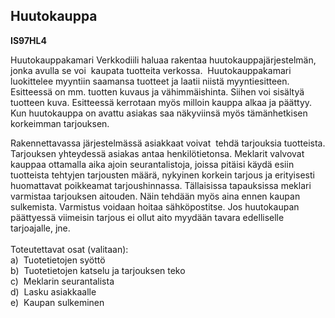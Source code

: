 Huutokauppa
-----------

**IS97HL4**

Huutokauppakamari Verkkodiili haluaa rakentaa huutokauppajärjestelmän,
jonka avulla se voi  kaupata tuotteita verkossa.  Huutokauppakamari
luokittelee myyntiin saamansa tuotteet ja laatii niistä myyntiesitteen.
Esitteessä on mm. tuotten kuvaus ja vähimmäishinta. Siihen voi sisältyä
tuotteen kuva. Esitteessä kerrotaan myös milloin kauppa alkaa ja
päättyy. Kun huutokauppa on avattu asiakas saa näkyviinsä myös
tämänhetkisen korkeimman tarjouksen.

Rakennettavassa järjestelmässä asiakkaat voivat  tehdä tarjouksia
tuotteista. Tarjouksen yhteydessä asiakas antaa henkilötietonsa.
Meklarit valvovat kauppaa ottamalla aika ajoin seurantalistoja, joissa
pitäisi käydä esiin tuotteista tehtyjen tarjousten määrä, nykyinen
korkein tarjous ja erityisesti huomattavat poikkeamat tarjoushinnassa.
Tällaisissa tapauksissa meklari varmistaa tarjouksen aitouden. Näin
tehdään myös aina ennen kaupan sulkemista. Varmistus voidaan hoitaa
sähköpostitse. Jos huutokaupan päättyessä viimeisin tarjous ei ollut
aito myydään tavara edelliselle tarjoajalle, jne. \
  \
Toteutettavat osat (valitaan): \
a)  Tuotetietojen syöttö \
b)  Tuotetietojen katselu ja tarjouksen teko \
c)  Meklarin seurantalista \
d)  Lasku asiakkaalle \
e)  Kaupan sulkeminen \
 
